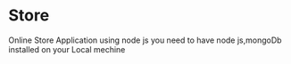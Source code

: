 # Store
Online Store Application using node js
you need to have node js,mongoDb installed on your Local mechine
